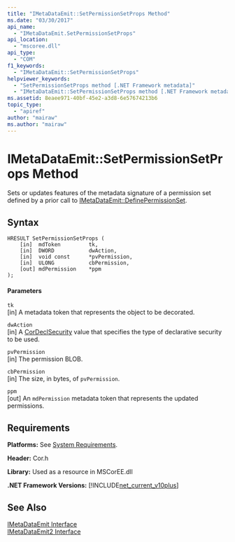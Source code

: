 ```yaml
---
title: "IMetaDataEmit::SetPermissionSetProps Method"
ms.date: "03/30/2017"
api_name: 
  - "IMetaDataEmit.SetPermissionSetProps"
api_location: 
  - "mscoree.dll"
api_type: 
  - "COM"
f1_keywords: 
  - "IMetaDataEmit::SetPermissionSetProps"
helpviewer_keywords: 
  - "SetPermissionSetProps method [.NET Framework metadata]"
  - "IMetaDataEmit::SetPermissionSetProps method [.NET Framework metadata]"
ms.assetid: 8eaee971-40bf-45e2-a3d8-6e57674213b6
topic_type: 
  - "apiref"
author: "mairaw"
ms.author: "mairaw"
---
```

# IMetaDataEmit::SetPermissionSetProps Method
Sets or updates features of the metadata signature of a permission set defined by a prior call to [IMetaDataEmit::DefinePermissionSet](../../../../docs/framework/unmanaged-api/metadata/imetadataemit-definepermissionset-method.md).  
  
## Syntax  
  
```  
HRESULT SetPermissionSetProps (   
    [in]  mdToken         tk,   
    [in]  DWORD           dwAction,   
    [in]  void const      *pvPermission,   
    [in]  ULONG           cbPermission,   
    [out] mdPermission    *ppm   
);  
```  
  
#### Parameters  
 `tk`  
 [in] A metadata token that represents the object to be decorated.  
  
 `dwAction`  
 [in] A [CorDeclSecurity](../../../../docs/framework/unmanaged-api/metadata/cordeclsecurity-enumeration.md) value that specifies the type of declarative security to be used.  
  
 `pvPermission`  
 [in] The permission BLOB.  
  
 `cbPermission`  
 [in] The size, in bytes, of `pvPermission`.  
  
 `ppm`  
 [out] An `mdPermission` metadata token that represents the updated permissions.  
  
## Requirements  
 **Platforms:** See [System Requirements](../../../../docs/framework/get-started/system-requirements.md).  
  
 **Header:** Cor.h  
  
 **Library:** Used as a resource in MSCorEE.dll  
  
 **.NET Framework Versions:** [!INCLUDE[net_current_v10plus](../../../../includes/net-current-v10plus-md.md)]  
  
## See Also  
 [IMetaDataEmit Interface](../../../../docs/framework/unmanaged-api/metadata/imetadataemit-interface.md)  
 [IMetaDataEmit2 Interface](../../../../docs/framework/unmanaged-api/metadata/imetadataemit2-interface.md)
